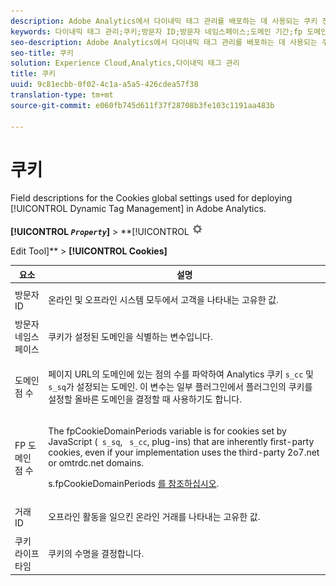 ```yaml
---
description: Adobe Analytics에서 다이내믹 태그 관리를 배포하는 데 사용되는 쿠키 전역 설정에 대한 필드 설명입니다.
keywords: 다이내믹 태그 관리;쿠키;방문자 ID;방문자 네임스페이스;도메인 기간;fp 도메인 기간;거래 ID;쿠키 라이프타임
seo-description: Adobe Analytics에서 다이내믹 태그 관리를 배포하는 데 사용되는 쿠키 전역 설정에 대한 필드 설명입니다.
seo-title: 쿠키
solution: Experience Cloud,Analytics,다이내믹 태그 관리
title: 쿠키
uuid: 9c81ecbb-0f02-4c1a-a5a5-426cdea57f38
translation-type: tm+mt
source-git-commit: e060fb745d611f37f28708b3fe103c1191aa483b

---
```



# 쿠키

Field descriptions for the Cookies global settings used for deploying [!UICONTROL Dynamic Tag Management] in Adobe Analytics.

**[!UICONTROL *`Property`*]** &gt; **[!UICONTROL ![](assets/settings_gear.png)

Edit Tool]** &gt; **[!UICONTROL Cookies]**

<table id="table_2758C770C91B4025AD74009B360D71F7"> 
 <thead> 
  <tr> 
   <th colname="col1" class="entry"> 요소 </th> 
   <th colname="col2" class="entry"> 설명 </th> 
  </tr> 
 </thead>
 <tbody> 
  <tr> 
   <td colname="col1"> 방문자 ID </td> 
   <td colname="col2"> <p>온라인 및 오프라인 시스템 모두에서 고객을 나타내는 고유한 값. </p> </td> 
  </tr> 
  <tr> 
   <td colname="col1"> 방문자 네임스페이스 </td> 
   <td colname="col2"> <p>쿠키가 설정된 도메인을 식별하는 변수입니다. </p> </td>
  </tr> 
  <tr> 
   <td colname="col1"> 도메인 점 수 </td> 
   <td colname="col2"> <p>페이지 URL의 도메인에 있는 점의 수를 파악하여 Analytics 쿠키 <code>s_cc</code> 및 <code>s_sq</code>가 설정되는 도메인. 이 변수는 일부 플러그인에서 플러그인의 쿠키를 설정할 올바른 도메인을 결정할 때 사용하기도 합니다. </p> </td> 
  </tr> 
  <tr> 
   <td colname="col1"> FP 도메인 점 수 </td> 
   <td colname="col2"> <p>The <span class="term"> fpCookieDomainPeriods</span> variable is for cookies set by JavaScript (<code> s_sq</code>, <code> s_cc</code>, plug-ins) that are inherently first-party cookies, even if your implementation uses the third-party <span class="filepath"> 2o7.net</span> or <span class="filepath"> omtrdc.net</span> domains. </p> <p>s.fpCookieDomainPeriods <a href="../../../implement/js-implementation/c-variables/configuration-variables.md#concept_8FCA630706334F54B4DCB607378BCD00" format="dita" scope="local"> 를 참조하십시오</a>. </p> </td> 
  </tr> 
  <tr> 
   <td colname="col1"> 거래 ID </td> 
   <td colname="col2"> <p>오프라인 활동을 일으킨 온라인 거래를 나타내는 고유한 값. </p> </td> 
  </tr> 
  <tr> 
   <td colname="col1"> 쿠키 라이프타임 </td> 
   <td colname="col2"> <p>쿠키의 수명을 결정합니다. </p> </td> 
  </tr> 
 </tbody> 
</table>


